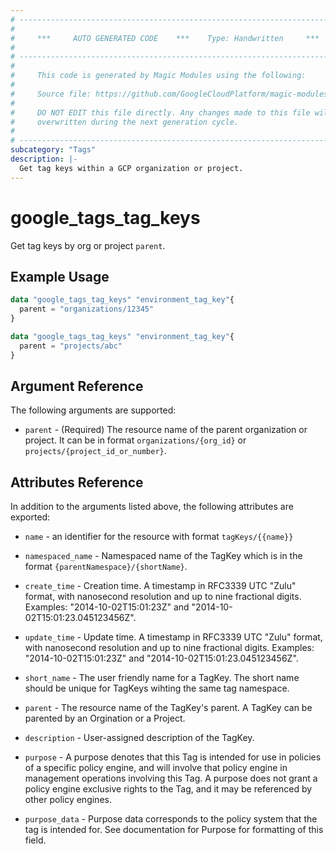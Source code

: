 ```yaml
---
# ----------------------------------------------------------------------------
#
#     ***     AUTO GENERATED CODE    ***    Type: Handwritten     ***
#
# ----------------------------------------------------------------------------
#
#     This code is generated by Magic Modules using the following:
#
#     Source file: https://github.com/GoogleCloudPlatform/magic-modules/tree/main/mmv1/third_party/terraform/website/docs/d/tags_tag_keys.html.markdown
#
#     DO NOT EDIT this file directly. Any changes made to this file will be
#     overwritten during the next generation cycle.
#
# ----------------------------------------------------------------------------
subcategory: "Tags"
description: |-
  Get tag keys within a GCP organization or project.
---
```


# google_tags_tag_keys

Get tag keys by org or project `parent`.

## Example Usage

```tf
data "google_tags_tag_keys" "environment_tag_key"{
  parent = "organizations/12345"
}
```
```tf
data "google_tags_tag_keys" "environment_tag_key"{
  parent = "projects/abc"
}
```

## Argument Reference

The following arguments are supported:

* `parent` - (Required) The resource name of the parent organization or project. It can be in format `organizations/{org_id}` or `projects/{project_id_or_number}`.

## Attributes Reference

In addition to the arguments listed above, the following attributes are exported:

* `name` - an identifier for the resource with format `tagKeys/{{name}}`

* `namespaced_name` -
  Namespaced name of the TagKey which is in the format `{parentNamespace}/{shortName}`.

* `create_time` -
  Creation time.
  A timestamp in RFC3339 UTC "Zulu" format, with nanosecond resolution and up to nine fractional digits. Examples: "2014-10-02T15:01:23Z" and "2014-10-02T15:01:23.045123456Z".

* `update_time` -
  Update time.
  A timestamp in RFC3339 UTC "Zulu" format, with nanosecond resolution and up to nine fractional digits. Examples: "2014-10-02T15:01:23Z" and "2014-10-02T15:01:23.045123456Z".

* `short_name` -
  The user friendly name for a TagKey. The short name should be unique for TagKeys wihting the same tag namespace.

* `parent` -
  The resource name of the TagKey's parent. A TagKey can be parented by an Orgination or a Project.

* `description` -
  User-assigned description of the TagKey.

* `purpose` -
  A purpose denotes that this Tag is intended for use in policies of a specific policy engine, and will involve that policy engine in management operations involving this Tag. A purpose does not grant a policy engine exclusive rights to the Tag, and it may be referenced by other policy engines.

* `purpose_data` - 
  Purpose data corresponds to the policy system that the tag is intended for. See documentation for Purpose for formatting of this field.


